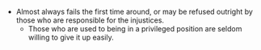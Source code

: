 - Almost always fails the first time around, or may be refused outright by those who are responsible for the injustices.
	- Those who are used to being in a privileged position are seldom willing to give it up easily.